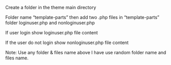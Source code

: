Create a folder in the theme main directory

Folder name “template-parts” then add two .php files in “template-parts” folder loginuser.php and nonloginuser.php

If user login show loginuser.php file content

If the user do not login show nonloginuser.php file content

Note: Use any folder & files name above I have use random folder name and files name.

